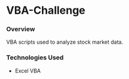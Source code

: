 # VBA-Challenge

### Overview

VBA scripts used to analyze stock market data. 

### Technologies Used

- Excel VBA

